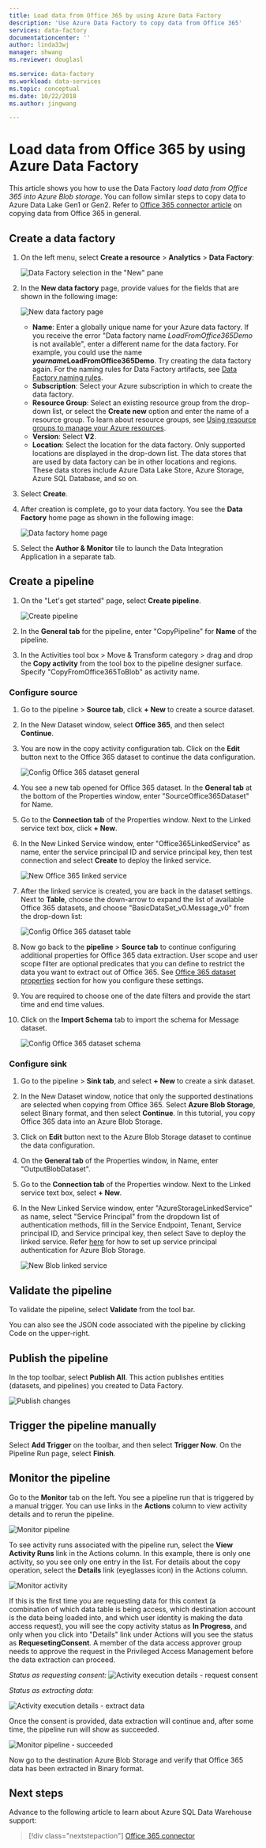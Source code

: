 ```yaml
---
title: Load data from Office 365 by using Azure Data Factory 
description: 'Use Azure Data Factory to copy data from Office 365'
services: data-factory
documentationcenter: ''
author: linda33wj
manager: shwang
ms.reviewer: douglasl

ms.service: data-factory
ms.workload: data-services
ms.topic: conceptual
ms.date: 10/22/2018
ms.author: jingwang

---
```

# Load data from Office 365 by using Azure Data Factory

This article shows you how to use the Data Factory _load data from Office 365 into Azure Blob storage_. You can follow similar steps to copy data to Azure Data Lake Gen1 or Gen2. Refer to [Office 365 connector article](connector-office-365.md) on copying data from Office 365 in general.

## Create a data factory

1. On the left menu, select **Create a resource** > **Analytics** > **Data Factory**: 
   
   ![Data Factory selection in the "New" pane](./media/quickstart-create-data-factory-portal/new-azure-data-factory-menu.png)

2. In the **New data factory** page, provide values for the fields that are shown in the following image:
      
   ![New data factory page](./media/load-office-365-data/new-azure-data-factory.png)
 
    * **Name**: Enter a globally unique name for your Azure data factory. If you receive the error "Data factory name *LoadFromOffice365Demo* is not available", enter a different name for the data factory. For example, you could use the name _**yourname**_**LoadFromOffice365Demo**. Try creating the data factory again. For the naming rules for Data Factory artifacts, see [Data Factory naming rules](naming-rules.md).
    * **Subscription**: Select your Azure subscription in which to create the data factory. 
    * **Resource Group**: Select an existing resource group from the drop-down list, or select the **Create new** option and enter the name of a resource group. To learn about resource groups, see [Using resource groups to manage your Azure resources](../azure-resource-manager/management/overview.md).  
    * **Version**: Select **V2**.
    * **Location**: Select the location for the data factory. Only supported locations are displayed in the drop-down list. The data stores that are used by data factory can be in other locations and regions. These data stores include Azure Data Lake Store, Azure Storage, Azure SQL Database, and so on.

3. Select **Create**.
4. After creation is complete, go to your data factory. You see the **Data Factory** home page as shown in the following image:
   
   ![Data factory home page](./media/load-office-365-data/data-factory-home-page.png)

5. Select the **Author & Monitor** tile to launch the Data Integration Application in a separate tab.

## Create a pipeline

1. On the "Let's get started" page, select **Create pipeline**.
 
    ![Create pipeline](./media/load-office-365-data/create-pipeline-entry.png)

2. In the **General tab** for the pipeline, enter "CopyPipeline" for **Name** of the pipeline.

3. In the Activities tool box > Move & Transform category > drag and drop the **Copy activity** from the tool box to the pipeline designer surface. Specify "CopyFromOffice365ToBlob" as activity name.

### Configure source

1. Go to the pipeline > **Source tab**, click **+ New** to create a source dataset. 

2. In the New Dataset window, select **Office 365**, and then select **Continue**.
 
3. You are now in the copy activity configuration tab. Click on the **Edit** button next to the Office 365 dataset to continue the data configuration.

    ![Config Office 365 dataset general](./media/load-office-365-data/transition-to-edit-dataset.png)
 
4. You see a new tab opened for Office 365 dataset. In the **General tab** at the bottom of the Properties window, enter "SourceOffice365Dataset" for Name.
 
5. Go to the **Connection tab** of the Properties window. Next to the Linked service text box, click **+ New**.

6. In the New Linked Service window, enter "Office365LinkedService" as name, enter the service principal ID and service principal key, then test connection and select **Create** to deploy the linked service.

    ![New Office 365 linked service](./media/load-office-365-data/new-office-365-linked-service.png)
 
7. After the linked service is created, you are back in the dataset settings. Next to **Table**, choose the down-arrow to expand the list of available Office 365 datasets, and choose "BasicDataSet_v0.Message_v0" from the drop-down list:

    ![Config Office 365 dataset table](./media/load-office-365-data/edit-dataset.png)

8. Now go back to the **pipeline** > **Source tab** to continue configuring additional properties for Office 365 data extraction.  User scope and user scope filter are optional predicates that you can define to restrict the data you want to extract out of Office 365. See [Office 365 dataset properties](https://docs.microsoft.com/azure/data-factory/connector-office-365#dataset-properties) section for how you configure these settings.

9. You are required to choose one of the date filters and provide the start time and end time values.

10. Click on the **Import Schema** tab to import the schema for Message dataset.

    ![Config Office 365 dataset schema](./media/load-office-365-data/edit-source-properties.png)

### Configure sink

1. Go to the pipeline > **Sink tab**, and select **+ New** to create a sink dataset.
 
2. In the New Dataset window, notice that only the supported destinations are selected when copying from Office 365. Select **Azure Blob Storage**, select Binary format, and then select **Continue**.  In this tutorial, you copy Office 365 data into an Azure Blob Storage.

3. Click on **Edit** button next to the Azure Blob Storage dataset to continue the data configuration.

4. On the **General tab** of the Properties window, in Name, enter "OutputBlobDataset".

5. Go to the **Connection tab** of the Properties window. Next to the Linked service text box, select **+ New**.

6. In the New Linked Service window, enter "AzureStorageLinkedService" as name, select "Service Principal" from the dropdown list of authentication methods, fill in the Service Endpoint, Tenant, Service principal ID, and Service principal key, then select Save to deploy the linked service.  Refer [here](connector-azure-blob-storage.md#service-principal-authentication) for how to set up service principal authentication for Azure Blob Storage.

    ![New Blob linked service](./media/load-office-365-data/configure-blob-linked-service.png)


## Validate the pipeline

To validate the pipeline, select **Validate** from the tool bar.

You can also see the JSON code associated with the pipeline by clicking Code on the upper-right.

## Publish the pipeline

In the top toolbar, select **Publish All**. This action publishes entities (datasets, and pipelines) you created to Data Factory.

![Publish changes](./media/load-office-365-data/publish-changes.png) 

## Trigger the pipeline manually

Select **Add Trigger** on the toolbar, and then select **Trigger Now**. On the Pipeline Run page, select **Finish**. 

## Monitor the pipeline

Go to the **Monitor** tab on the left. You see a pipeline run that is triggered by a manual trigger. You can use links in the **Actions** column to view activity details and to rerun the pipeline.

![Monitor pipeline](./media/load-office-365-data/pipeline-status.png) 

To see activity runs associated with the pipeline run, select the **View Activity Runs** link in the Actions column. In this example, there is only one activity, so you see only one entry in the list. For details about the copy operation, select the **Details** link (eyeglasses icon) in the Actions column.

![Monitor activity](./media/load-office-365-data/activity-status.png) 

If this is the first time you are requesting data for this context (a combination of which data table is being access, which destination account is the data being loaded into, and which user identity is making the data access request), you will see the copy activity status as **In Progress**, and only when you click into "Details" link under Actions will you see the status as **RequesetingConsent**.  A member of the data access approver group needs to approve the request in the Privileged Access Management before the data extraction can proceed.

_Status as requesting consent:_
![Activity execution details - request consent](./media/load-office-365-data/activity-details-request-consent.png) 

_Status as extracting data:_

![Activity execution details - extract data](./media/load-office-365-data/activity-details-extract-data.png) 

Once the consent is provided, data extraction will continue and, after some time, the pipeline run will show as succeeded.

![Monitor pipeline - succeeded](./media/load-office-365-data/pipeline-monitoring-succeeded.png) 

Now go to the destination Azure Blob Storage and verify that Office 365 data has been extracted in Binary format.

## Next steps

Advance to the following article to learn about Azure SQL Data Warehouse support: 

> [!div class="nextstepaction"]
>[Office 365 connector](connector-office-365.md)